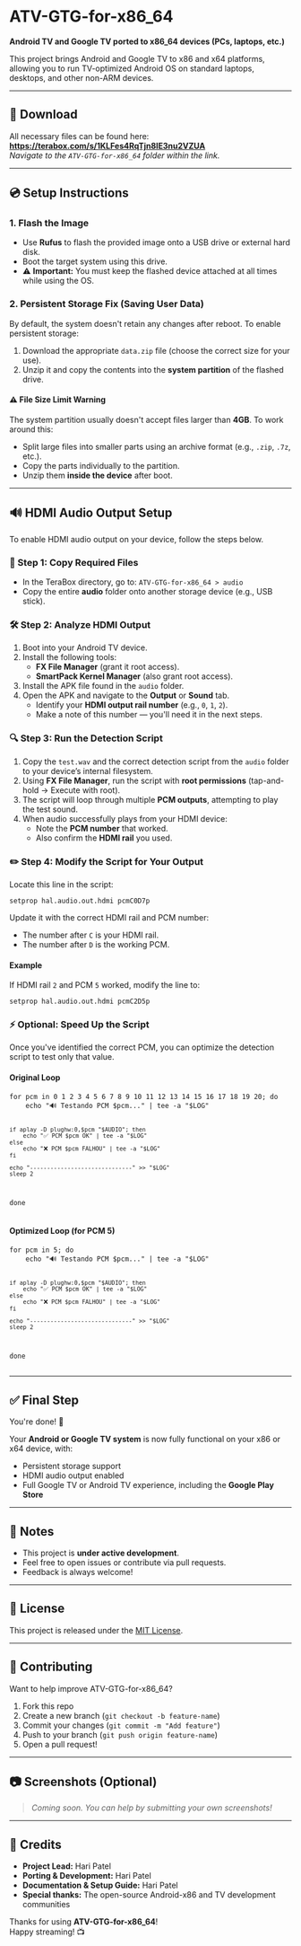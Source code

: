 

  <h1>ATV-GTG-for-x86_64</h1>
  <p><strong>Android TV and Google TV ported to x86_64 devices (PCs, laptops, etc.)</strong></p>

  <p>This project brings Android and Google TV to x86 and x64 platforms, allowing you to run TV-optimized Android OS on standard laptops, desktops, and other non-ARM devices.</p>

  <hr>

  <h2>🔗 Download</h2>
  <p>All necessary files can be found here: <strong><a href="#">https://terabox.com/s/1KLFes4RqTjn8IE3nu2VZUA</a></strong><br>
  <em>Navigate to the <code>ATV-GTG-for-x86_64</code> folder within the link.</em></p>

  <hr>

  <h2>💿 Setup Instructions</h2>

  <h3>1. Flash the Image</h3>
  <ul>
    <li>Use <strong>Rufus</strong> to flash the provided image onto a USB drive or external hard disk.</li>
    <li>Boot the target system using this drive.</li>
    <li>⚠️ <strong>Important:</strong> You must keep the flashed device attached at all times while using the OS.</li>
  </ul>

  <h3>2. Persistent Storage Fix (Saving User Data)</h3>
  <p>By default, the system doesn't retain any changes after reboot. To enable persistent storage:</p>
  <ol>
    <li>Download the appropriate <code>data.zip</code> file (choose the correct size for your use).</li>
    <li>Unzip it and copy the contents into the <strong>system partition</strong> of the flashed drive.</li>
  </ol>

  <h4>⚠️ File Size Limit Warning</h4>
  <p>The system partition usually doesn't accept files larger than <strong>4GB</strong>. To work around this:</p>
  <ul>
    <li>Split large files into smaller parts using an archive format (e.g., <code>.zip</code>, <code>.7z</code>, etc.).</li>
    <li>Copy the parts individually to the partition.</li>
    <li>Unzip them <strong>inside the device</strong> after boot.</li>
  </ul>

  <hr>

  <h2>🔊 HDMI Audio Output Setup</h2>
  <p>To enable HDMI audio output on your device, follow the steps below.</p>

  <h3>📁 Step 1: Copy Required Files</h3>
  <ul>
    <li>In the TeraBox directory, go to: <code>ATV-GTG-for-x86_64 &gt; audio</code></li>
    <li>Copy the entire <strong>audio</strong> folder onto another storage device (e.g., USB stick).</li>
  </ul>

  <h3>🛠 Step 2: Analyze HDMI Output</h3>
  <ol>
    <li>Boot into your Android TV device.</li>
    <li>Install the following tools:
      <ul>
        <li><strong>FX File Manager</strong> (grant it root access).</li>
        <li><strong>SmartPack Kernel Manager</strong> (also grant root access).</li>
      </ul>
    </li>
    <li>Install the APK file found in the <code>audio</code> folder.</li>
    <li>Open the APK and navigate to the <strong>Output</strong> or <strong>Sound</strong> tab.
      <ul>
        <li>Identify your <strong>HDMI output rail number</strong> (e.g., <code>0</code>, <code>1</code>, <code>2</code>).</li>
        <li>Make a note of this number — you'll need it in the next steps.</li>
      </ul>
    </li>
  </ol>

  <h3>🔍 Step 3: Run the Detection Script</h3>
  <ol>
    <li>Copy the <code>test.wav</code> and the correct detection script from the <code>audio</code> folder to your device’s internal filesystem.</li>
    <li>Using <strong>FX File Manager</strong>, run the script with <strong>root permissions</strong> (tap-and-hold → Execute with root).</li>
    <li>The script will loop through multiple <strong>PCM outputs</strong>, attempting to play the test sound.</li>
    <li>When audio successfully plays from your HDMI device:
      <ul>
        <li>Note the <strong>PCM number</strong> that worked.</li>
        <li>Also confirm the <strong>HDMI rail</strong> you used.</li>
      </ul>
    </li>
  </ol>

  <h3>✏️ Step 4: Modify the Script for Your Output</h3>
  <p>Locate this line in the script:</p>
  <pre><code>setprop hal.audio.out.hdmi pcmC0D7p</code></pre>

  <p>Update it with the correct HDMI rail and PCM number:</p>
  <ul>
    <li>The number after <code>C</code> is your HDMI rail.</li>
    <li>The number after <code>D</code> is the working PCM.</li>
  </ul>

  <h4>Example</h4>
  <p>If HDMI rail <code>2</code> and PCM <code>5</code> worked, modify the line to:</p>
  <pre><code>setprop hal.audio.out.hdmi pcmC2D5p</code></pre>

  <h3>⚡ Optional: Speed Up the Script</h3>
  <p>Once you've identified the correct PCM, you can optimize the detection script to test only that value.</p>

  <h4>Original Loop</h4>
  <pre><code>for pcm in 0 1 2 3 4 5 6 7 8 9 10 11 12 13 14 15 16 17 18 19 20; do
    echo "🔊 Testando PCM $pcm..." | tee -a "$LOG"

    if aplay -D plughw:0,$pcm "$AUDIO"; then
        echo "✅ PCM $pcm OK" | tee -a "$LOG"
    else
        echo "❌ PCM $pcm FALHOU" | tee -a "$LOG"
    fi

    echo "------------------------------" >> "$LOG"
    sleep 2
done</code></pre>

  <h4>Optimized Loop (for PCM 5)</h4>
  <pre><code>for pcm in 5; do
    echo "🔊 Testando PCM $pcm..." | tee -a "$LOG"

    if aplay -D plughw:0,$pcm "$AUDIO"; then
        echo "✅ PCM $pcm OK" | tee -a "$LOG"
    else
        echo "❌ PCM $pcm FALHOU" | tee -a "$LOG"
    fi

    echo "------------------------------" >> "$LOG"
    sleep 2
done</code></pre>

  <hr>

  <h2>✅ Final Step</h2>
  <p>You're done! 🎉</p>
  <p>Your <strong>Android or Google TV system</strong> is now fully functional on your x86 or x64 device, with:</p>
  <ul>
    <li>Persistent storage support</li>
    <li>HDMI audio output enabled</li>
    <li>Full Google TV or Android TV experience, including the <strong>Google Play Store</strong></li>
  </ul>

  <hr>

  <h2>📌 Notes</h2>
  <ul>
    <li>This project is <strong>under active development</strong>.</li>
    <li>Feel free to open issues or contribute via pull requests.</li>
    <li>Feedback is always welcome!</li>
  </ul>

  <hr>

  <h2>📜 License</h2>
  <p>This project is released under the <a href="#">MIT License</a>.</p>

  <hr>

  <h2>🤝 Contributing</h2>
  <p>Want to help improve ATV-GTG-for-x86_64?</p>
  <ol>
    <li>Fork this repo</li>
    <li>Create a new branch (<code>git checkout -b feature-name</code>)</li>
    <li>Commit your changes (<code>git commit -m "Add feature"</code>)</li>
    <li>Push to your branch (<code>git push origin feature-name</code>)</li>
    <li>Open a pull request!</li>
  </ol>

  <hr>

  <h2>📷 Screenshots (Optional)</h2>
  <blockquote>
    <p><em>Coming soon. You can help by submitting your own screenshots!</em></p>
  </blockquote>

  <hr>

  <h2>👥 Credits</h2>
  <ul>
    <li><strong>Project Lead:</strong> Hari Patel</li>
    <li><strong>Porting & Development:</strong> Hari Patel</li>
    <li><strong>Documentation & Setup Guide:</strong> Hari Patel</li>
    <li><strong>Special thanks:</strong> The open-source Android-x86 and TV development communities</li>
  </ul>

  <p>Thanks for using <strong>ATV-GTG-for-x86_64</strong>!<br>
  Happy streaming! 📺</p>

</body>
</html>
